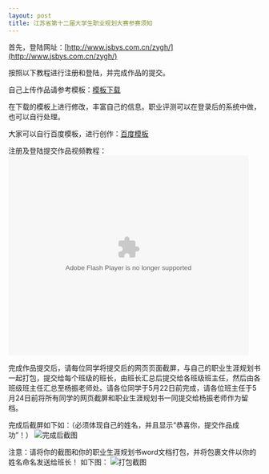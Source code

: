 ```yaml
---
layout: post
title: 江苏省第十二届大学生职业规划大赛参赛须知
---
```


首先，登陆网址：[http://www.jsbys.com.cn/zygh/](http://www.jsbys.com.cn/zygh/)

按照以下教程进行注册和登陆，并完成作品的提交。

<!--more-->

自己上传作品请参考模板：[模板下载](http://7xqrll.com1.z0.glb.clouddn.com/20170518-%E8%81%8C%E4%B8%9A%E7%94%9F%E6%B6%AF%E8%A7%84%E5%88%92%E4%B9%A6-%E6%A8%A1%E6%9D%BF.docx)

在下载的模板上进行修改，丰富自己的信息。职业评测可以在登录后的系统中做，也可以自行处理。

大家可以自行百度模板，进行创作：[百度模板](https://www.baidu.com/s?ie=UTF-8&wd=%E8%81%8C%E4%B8%9A%E7%94%9F%E6%B6%AF%E8%A7%84%E5%88%92%E4%B9%A6%E6%A8%A1%E6%9D%BF)


注册及登陆提交作品视频教程：
<embed src='http://player.youku.com/player.php/sid/XMjc3MDIyNjE2MA==/v.swf' allowFullScreen='true' quality='high' width='480' height='400' align='middle' allowScriptAccess='always' type='application/x-shockwave-flash'></embed>

完成作品提交后，请每位同学将提交后的网页页面截屏，与自己的职业生涯规划书一起打包，提交给每个班级的班长，由班长汇总后提交给各班级班主任，然后由各班级班主任汇总至杨振老师处。请各位同学于5月22日前完成，请各位班主任于5月24日前将所有同学的网页截屏和职业生涯规划书一同提交给杨振老师作为留档。

完成后截屏如下如：（必须体现自己的姓名，并且显示“恭喜你，提交作品成功”！）
![完成后截图](http://7xqrll.com1.z0.glb.clouddn.com/2017-05-17%2021%2030%2027-%E4%BD%9C%E5%93%81%E6%8F%90%E4%BA%A4%E6%88%90%E5%8A%9F.png)

注意：请将你的截图和你的职业生涯规划书word文档打包，并将包裹文件以你的姓名命名发送给班长！
如下图：
![打包截图](http://7xqrll.com1.z0.glb.clouddn.com/2017-05-18%2009%2058%2043-%E6%89%93%E5%8C%85%E6%88%AA%E5%9B%BE.png)
